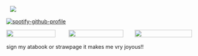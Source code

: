 ⠀![](https://komarev.com/ghpvc/?username=beaverhollow&label=punks&style=flat-square&color=000001&base=19264)

[![spotify-github-profile](https://spotify-github-profile.kittinanx.com/api/view?uid=6ee6c3uiykzyf00n8qqgt3t8m&cover_image=true&theme=natemoo-re&show_offline=true&background_color=c3ab9e&interchange=true&bar_color=f3dddb&bar_color_cover=false)](https://github.com/kittinan/spotify-github-profile)

<a href="https://rentry.co/daron" title="rentry"><img src="https://files.catbox.moe/tia4yz.png" width="130" height="20"></a>
⠀⠀⠀<a href="https://axlrose.atabook.org/" title="atabook"><img src="https://files.catbox.moe/wuu1a3.png" width="145" height="20"></a>⠀⠀⠀<a href="https://dmsob.straw.page/" title="strawpage"><img src="https://files.catbox.moe/8b6mr8.png" width="152" height="20"></a>

sign my atabook or strawpage it makes me vry joyous!!
